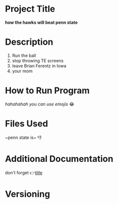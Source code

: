 # Project Title
**how the hawks will beat penn state**
# Description
1. Run the ball
2. stop throwing TE screens
3. leave Brian Ferentz in Iowa
4. your mom
# How to Run Program
*hahahahah you can use emojis* 😂
# Files Used
~penn state is~ 👎
# Additional Documentation
don't forget 👉[title](https://www.espn.com/college-football/game/_/gameId/401282758)
# Versioning

